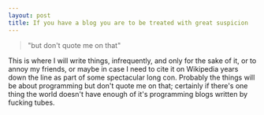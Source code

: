 ```yaml
---
layout: post
title: If you have a blog you are to be treated with great suspicion
---
```


> "but don't quote me on that"

This is where I will write things, infrequently, and only for the sake of it,
or to annoy my friends, or maybe in case I need to cite it on Wikipedia years
down the line as part of some spectacular long con. Probably the things will
be about programming but don't quote me on that; certainly if there's one thing
the world doesn't have enough of it's programming blogs written by fucking
tubes.
